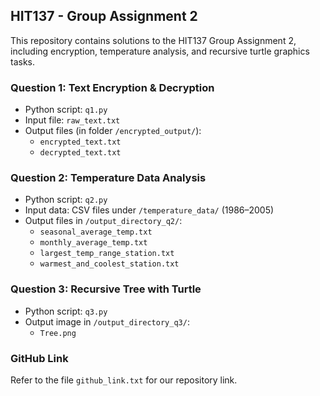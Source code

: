 ## HIT137 - Group Assignment 2

This repository contains solutions to the HIT137 Group Assignment 2, including encryption, temperature analysis, and recursive turtle graphics tasks.



### Question 1: Text Encryption & Decryption
- Python script: `q1.py`
- Input file: `raw_text.txt`
- Output files (in folder `/encrypted_output/`):
  - `encrypted_text.txt`
  - `decrypted_text.txt`



### Question 2: Temperature Data Analysis
- Python script: `q2.py`
- Input data: CSV files under `/temperature_data/` (1986–2005)
- Output files in `/output_directory_q2/`:
  - `seasonal_average_temp.txt`
  - `monthly_average_temp.txt`
  - `largest_temp_range_station.txt`
  - `warmest_and_coolest_station.txt`



### Question 3: Recursive Tree with Turtle
- Python script: `q3.py`
- Output image in `/output_directory_q3/`:  
  - `Tree.png`



### GitHub Link
Refer to the file `github_link.txt` for our repository link.
